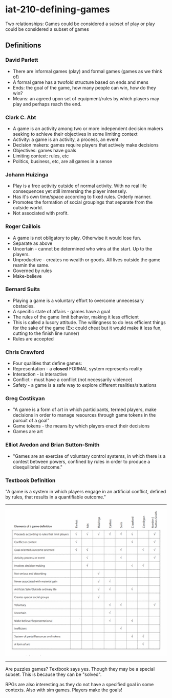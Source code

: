 # iat-210-defining-games

Two relationships: Games could be considered a subset of play or play could be considered a subset of games

## Definitions

### David Parlett

* There are informal games (play) and formal games (games as we think of)
* A formal game has a twofold structure based on ends and mens
* Ends: the goal of the game, how many people can win, how do they win?
* Means: an agreed upon set of equipment/rules by which players may play and perhaps reach the end.

### Clark C. Abt

* A game is an activity among two or more independent decision makers seeking to achieve their objectives in some limiting context
* Activity: a game is an activity, a process, an event
* Decision makers: games require players that actively make decisions
* Objectives: games have goals
* Limiting context: rules, etc
* Politics, business, etc, are all games in a sense

### Johann Huizinga 

* Play is a free activity outside of normal activity. With no real life consequences yet still immersing the player intensely.
* Has it's own time/space according to fixed rules. Orderly manner.
* Promotes the formation of social groupings that separate from the outside world.
* Not associated with profit.

### Roger Caillois

* A game is not obligatory to play. Otherwise it would lose fun.
* Separate as above
* Uncertain - cannot be determined who wins at the start. Up to the players.
* Unproductive - creates no wealth or goods. All lives outside the game reamin the same.
* Governed by rules
* Make-believe

### Bernard Suits

* Playing a game is a voluntary effort to overcome unnecessary obstacles.
* A specific state of affairs - games have a goal
* The rules of the game limit behavior, making it less efficient 
* This is called a lusory attitude. The willingness to do less efficient things for the sake of the game (Ex: could cheat but it would make it less fun, cutting to the finish line runner)
* Rules are accepted

### Chris Crawford

* Four qualities that define games:
* Representation - a **closed** FORMAL system represents reality
* Interaction - is interactive
* Conflict - must have a conflict (not necessarily violence)
* Safety - a game is a safe way to explore different realities/situations

### Greg Costikyan 

* "A game is a form of art in which participants, termed players, make decisions in order to manage resources through game tokens in the pursuit of a goal"
* Game tokens - the means by which players enact their decisions
* Games are art

### Elliot Avedon and Brian Sutton-Smith 

* "Games are an exercise of voluntary control systems, in which there is a contest between powers, confined by rules in order to produce a disequilibrial outcome."

### Textbook Definition

"A game is a system in which players engage in an artificial conflict, defined by rules, that results in a quantifiable outcome."

---

![def](assets/images/definitionchart.png)

---

Are puzzles games? Textbook says yes. Though they may be a special subset. This is because they can be "solved".

RPGs are also interesting as they do not have a specified goal in some contexts. Also with sim games. Players make the goals!